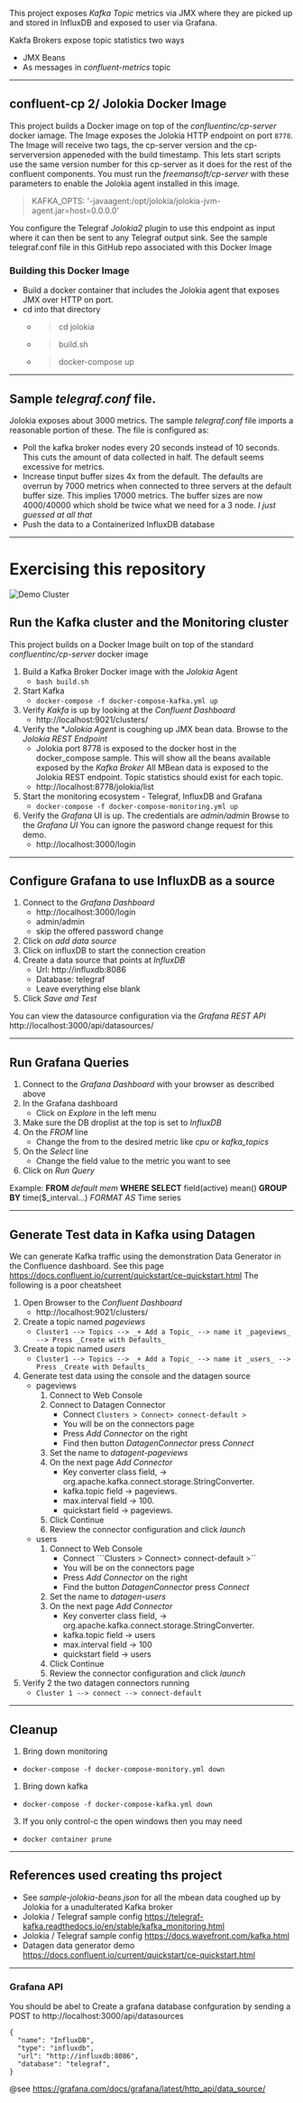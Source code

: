 This project exposes _Kafka Topic_ metrics via JMX where they are picked up and stored in InfluxDB and exposed to user via Grafana.

Kakfa Brokers expose topic statistics two ways
* JMX Beans
* As messages in  _confluent-metrics_ topic

-----------------
## confluent-cp 2/ Jolokia Docker Image
This project builds a Docker image on top of the _confluentinc/cp-server_ docker iamage. 
The Image exposes the Jolokia HTTP endpoint on port  ``` 8778 ```.
The Image will receive two tags, the cp-server version and the cp-serverversion appeneded with the build timestamp.
This lets start scripts use the same version number for this cp-server as it does for the rest of the confluent components.
You must run the _freemansoft/cp-server_ with these parameters to enable the Jolokia agent installed in this image.
> KAFKA_OPTS: '-javaagent:/opt/jolokia/jolokia-jvm-agent.jar=host=0.0.0.0'

You configure the Telegraf _Jolokia2_ plugin to use this endpoint as input where it can then be sent to any Telegraf output sink. See the sample telegraf.conf file in this GitHub repo associated with this Docker Image

### Building this Docker Image
* Build a docker container that includes the Jolokia agent that exposes JMX over HTTP on port.
* cd into that directory
    * >cd jolokia
    * >build.sh
    * >docker-compose up
-----------------
## Sample _telegraf.conf_ file.
Jolokia exposes about 3000 metrics. The sample _telegraf.conf_ file imports a reasonable portion of these.
The file is configured as:
* Poll the kafka broker nodes every 20 seconds instead of 10 seconds. This cuts the amount of data collected in half. The default seems excessive for metrics.
* Increase tinput buffer sizes 4x from the default.  The defaults are overrun by 7000 metrics when connected to three servers at the default buffer size.  This implies 17000 metrics.  The buffer sizes are now 4000/40000 which shold be twice what we need for a 3 node.  _I just guessed at all that_
* Push the data to a Containerized InfluxDB database

-----------------
# Exercising this repository
![Demo Cluster](docs/Kafka-Jolokia-Topology.png)
## Run the Kafka cluster and the Monitoring cluster
This project builds on a Docker Image built on top of the standard _confluentinc/cp-server_ docker image
1. Build a Kafka Broker Docker image with the _Jolokia_ Agent
    *  ``` bash build.sh ```
2. Start Kafka
    *  ```docker-compose -f docker-compose-kafka.yml up```
3. Verify *Kakfa* is up by looking at the _Confluent Dashboard_
    * http://localhost:9021/clusters/
3. Verify the **Jolokia Agent* is coughing up JMX bean data. Browse to the _Jolokia REST Endpoint_
    * Jolokia port 8778 is exposed to the docker host in the docker_compose sample. This will show all the beans available exposed by the _Kafka Broker_ All MBean data is exposed to the Jolokia REST endpoint. Topic statistics should exist for each topic. 
    * http://localhost:8778/jolokia/list
4. Start the monitoring ecosystem - Telegraf, InfluxDB and Grafana
    * ```docker-compose -f docker-compose-monitoring.yml up```
5. Verify the _Grafana_ UI is up.  The credentials are _admin/admin_ Browse to the _Grafana UI_ You can ignore the pasword change request for this demo.
    * http://localhost:3000/login 

-----------------
## Configure Grafana to use InfluxDB as a source
1. Connect to the _Grafana Dashboard_
    * http://localhost:3000/login
    * admin/admin
    * skip the offered password change
1. Click on _add data source_
1. Click on influxDB to start the connection creation
1. Create a data source that points at _InfluxDB_
    * Url:  http://influxdb:8086
    * Database: telegraf
    * Leave everything else blank
1. Click _Save and Test_

You can view the datasource configuration via the _Grafana REST API_
   http://localhost:3000/api/datasources/ 

-----------------
## Run Grafana Queries
1. Connect to the _Grafana Dashboard_ with your browser as described above
1. In the Grafana dashboard
    * Click on _Explore_ in the left menu
1. Make sure the DB droplist at the top is set to _InfluxDB_
1. On the _FROM_ line
    * Change the from to the desired metric like _cpu_ or _kafka\_topics_
1. On the _Select_ line
    * Change the field value to the metric you want to see
1. Click on _Run Query_

Example: __FROM__ _default_ _mem_ __WHERE__ __SELECT__ field(active) mean() __GROUP BY__ time($_interval...) _FORMAT AS_ Time series

-----------------
## Generate Test data in Kafka using Datagen
We can generate Kafka traffic using the demonstration Data Generator in the Confluence dashboard.
See this page https://docs.confluent.io/current/quickstart/ce-quickstart.html The following is a poor cheatsheet
1. Open Browser to the _Confluent Dashboard_
    *  http://localhost:9021/clusters/ 
1. Create a topic named _pageviews_
    *  ```Cluster1 --> Topics --> _+ Add a Topic_ --> name it _pageviews_ --> Press _Create with Defaults_ ```
1. Create a topic named _users_
    *  ```Cluster1 --> Topics --> _+ Add a Topic_ --> name it _users_ --> Press _Create with Defaults_ ```
1. Generate test data using the console and the datagen source
    * pageviews 
      1. Connect to Web Console
      1. Connect to Datagen Connector
          * Connect ```Clusters > Connect> connect-default >```
          * You will be on the connectors page
          * Press _Add Connector_ on the right
          * Find then button _DatagenConnector_ press _Connect_
      1. Set the name to _datagent-pageviews_
      1. On the next page _Add Connector_
          * Key converter class field, -> org.apache.kafka.connect.storage.StringConverter.
          * kafka.topic field ->  pageviews.
          * max.interval field ->  100. 
          * quickstart field ->  pageviews.
      1. Click Continue
      1. Review the connector configuration and click _launch_
    * users 
      1. Connect to Web Console
          * Connect ```Clusters > Connect> connect-default >``
          * You will be on the connectors page
          * Press _Add Connector_ on the right
          * Find the button _DatagenConnector_ press _Connect_
      1. Set the name to _datagen-users_
      1. On the next page _Add Connector_
          * Key converter class field, -> org.apache.kafka.connect.storage.StringConverter.
          * kafka.topic field ->  users
          * max.interval field ->  100 
          * quickstart field ->  users
      1. Click Continue
      1. Review the connector configuration and click _launch_
1. Verify 2 the two datagen connectors running
    * ```Cluster 1 --> connect --> connect-default```
 
-----------------
## Cleanup 
1. Bring down monitoring
  * ```docker-compose -f docker-compose-monitory.yml down ```
1. Bring down kafka
  * ```docker-compose -f docker-compose-kafka.yml down ```
3. If you only control-c the open windows then you may need
  * ```docker container prune ```

-----------------
## References used creating ths project
* See _sample-jolokia-beans.json_ for all the mbean data coughed up by Jolokia for a unadulterated Kafka broker
* Jolokia / Telegraf sample config https://telegraf-kafka.readthedocs.io/en/stable/kafka_monitoring.html
* Jolokia / Telegraf sample config https://docs.wavefront.com/kafka.html
* Datagen data generator demo https://docs.confluent.io/current/quickstart/ce-quickstart.html

-----------------
### Grafana API
You should be abel to Create a grafana database confguration by sending a POST to http://localhost:3000/api/datasources
```
{
  "name": "InfluxDB",
  "type": "influxdb",
  "url": "http://influxdb:8086",
  "database": "telegraf",
}
```
@see https://grafana.com/docs/grafana/latest/http_api/data_source/

